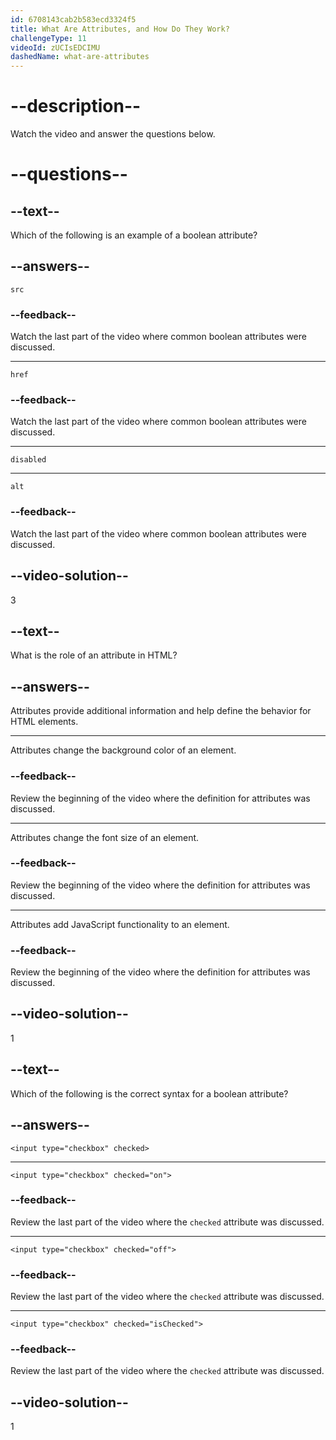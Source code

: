 ```yaml
---
id: 6708143cab2b583ecd3324f5
title: What Are Attributes, and How Do They Work?
challengeType: 11
videoId: zUCIsEDCIMU
dashedName: what-are-attributes
---
```


# --description--

Watch the video and answer the questions below.

# --questions--

## --text--

Which of the following is an example of a boolean attribute?

## --answers--

`src`

### --feedback--

Watch the last part of the video where common boolean attributes were discussed.

---

`href`

### --feedback--

Watch the last part of the video where common boolean attributes were discussed.

---

`disabled`

---

`alt`

### --feedback--

Watch the last part of the video where common boolean attributes were discussed.

## --video-solution--

3

## --text--

What is the role of an attribute in HTML?

## --answers--

Attributes provide additional information and help define the behavior for HTML elements.

---

Attributes change the background color of an element.

### --feedback--

Review the beginning of the video where the definition for attributes was discussed.

---

Attributes change the font size of an element.

### --feedback--

Review the beginning of the video where the definition for attributes was discussed.

---

Attributes add JavaScript functionality to an element.

### --feedback--

Review the beginning of the video where the definition for attributes was discussed.

## --video-solution--

1

## --text--

Which of the following is the correct syntax for a boolean attribute?

## --answers--

`<input type="checkbox" checked>`

---

`<input type="checkbox" checked="on">`

### --feedback--

Review the last part of the video where the `checked` attribute was discussed.

---

`<input type="checkbox" checked="off">`

### --feedback--

Review the last part of the video where the `checked` attribute was discussed.

---

`<input type="checkbox" checked="isChecked">`

### --feedback--

Review the last part of the video where the `checked` attribute was discussed.

## --video-solution--

1
